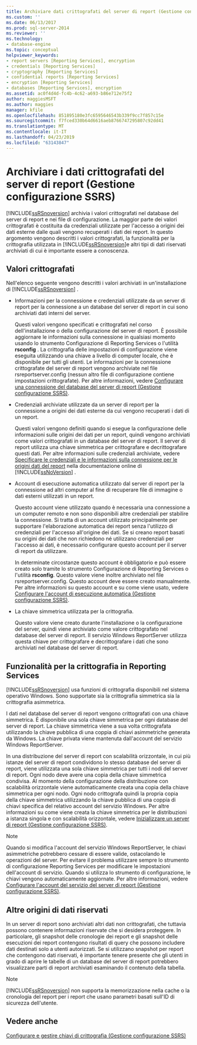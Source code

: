 ```yaml
---
title: Archiviare dati crittografati del server di report (Gestione configurazione SSRS) | Microsoft Docs
ms.custom: ''
ms.date: 06/13/2017
ms.prod: sql-server-2014
ms.reviewer: ''
ms.technology:
- database-engine
ms.topic: conceptual
helpviewer_keywords:
- report servers [Reporting Services], encryption
- credentials [Reporting Services]
- cryptography [Reporting Services]
- confidential reports [Reporting Services]
- encryption [Reporting Services]
- databases [Reporting Services], encryption
ms.assetid: ac0f4d4d-fc4b-4c62-a693-b86e712e75f2
author: maggiesMSFT
ms.author: maggies
manager: kfile
ms.openlocfilehash: 851895180e3fc6595646543b339f9cc7f857c15e
ms.sourcegitcommit: f7fced330b64d6616aeb8766747295807c92dd41
ms.translationtype: MT
ms.contentlocale: it-IT
ms.lasthandoff: 04/23/2019
ms.locfileid: "63143847"
---
```

# <a name="store-encrypted-report-server-data-ssrs-configuration-manager"></a>Archiviare i dati crittografati del server di report (Gestione configurazione SSRS)
  [!INCLUDE[ssRSnoversion](../../includes/ssrsnoversion-md.md)] archivia i valori crittografati nel database del server di report e nei file di configurazione. La maggior parte dei valori crittografati è costituita da credenziali utilizzate per l'accesso a origini dei dati esterne dalle quali vengono recuperati i dati dei report. In questo argomento vengono descritti i valori crittografati, la funzionalità per la crittografia utilizzata in [!INCLUDE[ssRSnoversion](../../includes/ssrsnoversion-md.md)]e altri tipi di dati riservati archiviati di cui è importante essere a conoscenza.  
  
## <a name="encrypted-values"></a>Valori crittografati  
 Nell'elenco seguente vengono descritti i valori archiviati in un'installazione di [!INCLUDE[ssRSnoversion](../../includes/ssrsnoversion-md.md)] .  
  
-   Informazioni per la connessione e credenziali utilizzate da un server di report per la connessione a un database del server di report in cui sono archiviati dati interni del server.  
  
     Questi valori vengono specificati e crittografati nel corso dell'installazione o della configurazione del server di report. È possibile aggiornare le informazioni sulla connessione in qualsiasi momento usando lo strumento Configurazione di Reporting Services o l'utilità **rsconfig** . La crittografia delle impostazioni di configurazione viene eseguita utilizzando una chiave a livello di computer locale, che è disponibile per tutti gli utenti. Le informazioni per la connessione crittografate del server di report vengono archiviate nel file rsreportserver.config (nessun altro file di configurazione contiene impostazioni crittografate). Per altre informazioni, vedere [Configurare una connessione del database del server di report &#40;Gestione configurazione SSRS&#41;](../../sql-server/install/configure-a-report-server-database-connection-ssrs-configuration-manager.md).  
  
-   Credenziali archiviate utilizzate da un server di report per la connessione a origini dei dati esterne da cui vengono recuperati i dati di un report.  
  
     Questi valori vengono definiti quando si esegue la configurazione delle informazioni sulle origini dei dati per un report, quindi vengono archiviati come valori crittografati in un database del server di report. Il server di report utilizza una chiave simmetrica per crittografare e decrittografare questi dati. Per altre informazioni sulle credenziali archiviate, vedere [Specificare le credenziali e le informazioni sulla connessione per le origini dati del report](../../integration-services/connection-manager/data-sources.md) nella documentazione online di [!INCLUDE[ssNoVersion](../../includes/ssnoversion-md.md)] .  
  
-   Account di esecuzione automatica utilizzato dal server di report per la connessione ad altri computer al fine di recuperare file di immagine o dati esterni utilizzati in un report.  
  
     Questo account viene utilizzato quando è necessaria una connessione a un computer remoto e non sono disponibili altre credenziali per stabilire la connessione. Si tratta di un account utilizzato principalmente per supportare l'elaborazione automatica dei report senza l'utilizzo di credenziali per l'accesso all'origine dei dati. Se si creano report basati su origini dei dati che non richiedono né utilizzano credenziali per l'accesso ai dati, è necessario configurare questo account per il server di report da utilizzare.  
  
     In determinate circostanze questo account è obbligatorio e può essere creato solo tramite lo strumento Configurazione di Reporting Services o l'utilità **rsconfig**. Questo valore viene inoltre archiviato nel file rsreportserver.config. Questo account deve essere creato manualmente. Per altre informazioni su questo account e su come viene usato, vedere [Configurare l'account di esecuzione automatica &#40;Gestione configurazione SSRS&#41;](configure-the-unattended-execution-account-ssrs-configuration-manager.md).  
  
-   La chiave simmetrica utilizzata per la crittografia.  
  
     Questo valore viene creato durante l'installazione o la configurazione del server, quindi viene archiviato come valore crittografato nel database del server di report. Il servizio Windows ReportServer utilizza questa chiave per crittografare e decrittografare i dati che sono archiviati nel database del server di report.  
  
## <a name="encryption-functionality-in-reporting-services"></a>Funzionalità per la crittografia in Reporting Services  
 [!INCLUDE[ssRSnoversion](../../includes/ssrsnoversion-md.md)] usa funzioni di crittografia disponibili nel sistema operativo Windows. Sono supportate sia la crittografia simmetrica sia la crittografia asimmetrica.  
  
 I dati nel database del server di report vengono crittografati con una chiave simmetrica. È disponibile una sola chiave simmetrica per ogni database del server di report. La chiave simmetrica viene a sua volta crittografata utilizzando la chiave pubblica di una coppia di chiavi asimmetriche generata da Windows. La chiave privata viene mantenuta dall'account del servizio Windows ReportServer.  
  
 In una distribuzione del server di report con scalabilità orizzontale, in cui più istanze del server di report condividono lo stesso database del server di report, viene utilizzata una sola chiave simmetrica per tutti i nodi del server di report. Ogni nodo deve avere una copia della chiave simmetrica condivisa. Al momento della configurazione della distribuzione con scalabilità orizzontale viene automaticamente creata una copia della chiave simmetrica per ogni nodo. Ogni nodo crittografa quindi la propria copia della chiave simmetrica utilizzando la chiave pubblica di una coppia di chiavi specifica del relativo account del servizio Windows. Per altre informazioni su come viene creata la chiave simmetrica per le distribuzioni a istanza singola e con scalabilità orizzontale, vedere [Inizializzare un server di report &#40;Gestione configurazione SSRS&#41;](ssrs-encryption-keys-initialize-a-report-server.md).  
  
> [!NOTE]  
>  Quando si modifica l'account del servizio Windows ReportServer, le chiavi asimmetriche potrebbero cessare di essere valide, ostacolando le operazioni del server. Per evitare il problema utilizzare sempre lo strumento di configurazione Reporting Services per modificare le impostazioni dell'account di servizio. Quando si utilizza lo strumento di configurazione, le chiavi vengono automaticamente aggiornate. Per altre informazioni, vedere [Configurare l'account del servizio del server di report &#40;Gestione configurazione SSRS&#41;](configure-the-report-server-service-account-ssrs-configuration-manager.md).  
  
## <a name="other-sources-of-confidential-data"></a>Altre origini di dati riservati  
 In un server di report sono archiviati altri dati non crittografati, che tuttavia possono contenere informazioni riservate che si desidera proteggere. In particolare, gli snapshot delle cronologie dei report e gli snapshot delle esecuzioni dei report contengono risultati di query che possono includere dati destinati solo a utenti autorizzati. Se si utilizzano snapshot per report che contengono dati riservati, è importante tenere presente che gli utenti in grado di aprire le tabelle di un database del server di report potrebbero visualizzare parti di report archiviati esaminando il contenuto della tabella.  
  
> [!NOTE]  
>  [!INCLUDE[ssRSnoversion](../../includes/ssrsnoversion-md.md)] non supporta la memorizzazione nella cache o la cronologia del report per i report che usano parametri basati sull'ID di sicurezza dell'utente.  
  
## <a name="see-also"></a>Vedere anche  
 [Configurare e gestire chiavi di crittografia &#40;Gestione configurazione SSRS&#41;](ssrs-encryption-keys-manage-encryption-keys.md)  
  
  

